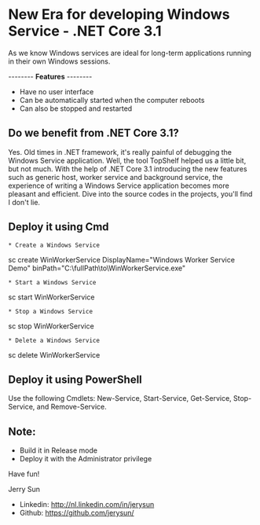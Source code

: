 # New Era for developing Windows Service - .NET Core 3.1

As we know Windows services are ideal for long-term applications running in their own Windows sessions.

-------- **Features** --------
- Have no user interface
- Can be automatically started when the computer reboots
- Can also be stopped and restarted

## Do we benefit from .NET Core 3.1?

Yes. Old times in .NET framework, it's really painful of debugging the Windows Service application. Well, the tool TopShelf helped us a little bit, but not much. With the help of .NET Core 3.1 introducing the new features such as generic host, worker service and background service, the experience of writing a Windows Service application becomes more pleasant and efficient. Dive into the source codes in the projects, you'll find I don't lie.

## Deploy it using Cmd
	* Create a Windows Service
  
sc create WinWorkerService DisplayName="Windows Worker Service Demo" binPath="C:\fullPath\to\WinWorkerService.exe"
 
	* Start a Windows Service
  
sc start WinWorkerService
 
	* Stop a Windows Service
  
sc stop WinWorkerService
 
	* Delete a Windows Service
  
sc delete WinWorkerService

## Deploy it using PowerShell
Use the following Cmdlets: New-Service, Start-Service, Get-Service, Stop-Service, and Remove-Service.


## Note:
- Build it in Release mode
- Deploy it with the Administrator privilege

Have fun!

Jerry Sun
* Linkedin: http://nl.linkedin.com/in/jerysun
* Github:   https://github.com/jerysun/
